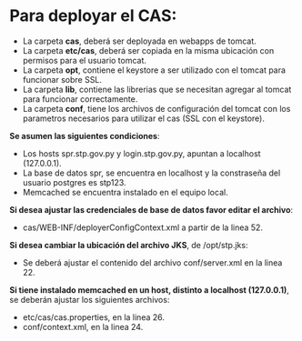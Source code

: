 Para deployar el CAS:
===

* La carpeta **cas**, deberá ser deployada en webapps de tomcat.  
* La carpeta **etc/cas**, deberá ser copiada en la misma ubicación con permisos para el usuario tomcat.  
* La carpeta **opt**, contiene el keystore a ser utilizado con el tomcat para funcionar sobre SSL.  
* La carpeta **lib**, contiene las librerias que se necesitan agregar al tomcat para funcionar correctamente.  
* La carpeta **conf**, tiene los archivos de configuración del tomcat con los parametros necesarios para utilizar el cas (SSL con el keystore).  


**Se asumen las siguientes condiciones**:  

* Los hosts spr.stp.gov.py y login.stp.gov.py, apuntan a localhost (127.0.0.1).  
* La base de datos spr, se encuentra en localhost y la constraseña del usuario postgres es stp123.  
* Memcached se encuentra instalado en el equipo local.  
 
**Si desea ajustar las credenciales de base de datos favor editar el archivo**:  
 
* cas/WEB-INF/deployerConfigContext.xml a partir de la linea 52.  


**Si desea cambiar la ubicación del archivo JKS**, de /opt/stp.jks:
 
* Se deberá ajustar el contenido del archivo conf/server.xml en la linea 22.
 
**Si tiene instalado memcached en un host, distinto a localhost (127.0.0.1)**, se deberán ajustar los siguientes archivos:

* etc/cas/cas.properties, en la linea 26.
* conf/context.xml, en la linea 24.   